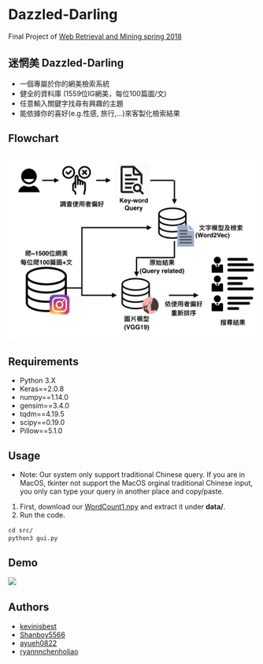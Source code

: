 # Dazzled-Darling
Final Project of [Web Retrieval and Mining spring 2018](https://www.csie.ntu.edu.tw/~pjcheng/course/wm2018/)

## 迷惘美 Dazzled-Darling
* 一個專屬於你的網美檢索系統
* 健全的資料庫 (1559位IG網美，每位100篇圖/文)
* 任意輸入關鍵字找尋有興趣的主題
* 能依據你的喜好(e.g.性感, 旅行,...)來客製化檢索結果

## Flowchart
![](https://github.com/kevinisbest/Dazzled-Darling/blob/master/images/flowchart.001.jpeg)

## Requirements
* Python 3.X
* Keras==2.0.8
* numpy==1.14.0
* gensim==3.4.0
* tqdm==4.19.5
* scipy==0.19.0
* Pillow==5.1.0

## Usage
* Note: Our system only support traditional Chinese query. If you are in MacOS, tkinter not support the MacOS orginal traditional Chinese input, you only can type your query in another place and copy/paste. 

1. First, download our [WordCount1.npy](https://github.com/kevinisbest/Dazzled-Darling/releases/download/AllWordCount1.npy/allWordCount1.npy.gz) and extract it under **data/**.
2. Run the code.
```
cd src/
python3 gui.py
```

## Demo
![](https://github.com/kevinisbest/Dazzled-Darling/blob/master/images/Demo.gif)

## Authors
* [kevinisbest](https://github.com/kevinisbest)
* [Shanboy5566](https://github.com/Shanboy5566)
* [ayueh0822](https://github.com/ayueh0822)
* [ryannnchenholiao](https://github.com/ryannnchenholiao)
